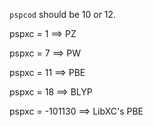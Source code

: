`pspcod` should be 10 or 12.

pspxc = 1 ==> PZ

pspxc = 7 ==> PW

pspxc = 11 ==> PBE

pspxc = 18 ==> BLYP

pspxc = -101130 ==> LibXC's PBE

